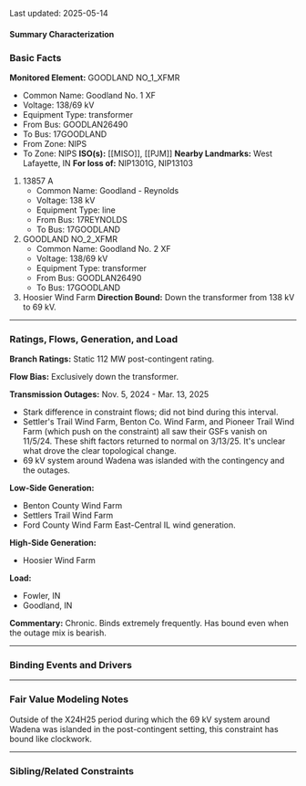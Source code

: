 Last updated: 2025-05-14
#### Summary Characterization
### Basic Facts
**Monitored Element:** GOODLAND NO_1_XFMR
- Common Name: Goodland No. 1 XF
- Voltage: 138/69 kV
- Equipment Type: transformer
- From Bus: GOODLAN26490
- To Bus: 17GOODLAND
- From Zone: NIPS
- To Zone: NIPS
**ISO(s):** [[MISO]], [[PJM]]
**Nearby Landmarks:** West Lafayette, IN
**For loss of:** NIP1301G, NIP13103
1. 13857 A
    - Common Name: Goodland - Reynolds
    - Voltage: 138 kV
	- Equipment Type: line
    - From Bus: 17REYNOLDS
    - To Bus: 17GOODLAND
2. GOODLAND NO_2_XFMR
    - Common Name: Goodland No. 2 XF
    - Voltage: 138/69 kV
	- Equipment Type: transformer
    - From Bus: GOODLAN26490
    - To Bus: 17GOODLAND
3. Hoosier Wind Farm
**Direction Bound:** Down the transformer from 138 kV to 69 kV.

---
### Ratings, Flows, Generation, and Load
**Branch Ratings:**
Static 112 MW post-contingent rating.

**Flow Bias:**
Exclusively down the transformer.

**Transmission Outages:**
Nov. 5, 2024 - Mar. 13, 2025
- Stark difference in constraint flows; did not bind during this interval.
- Settler's Trail Wind Farm, Benton Co. Wind Farm, and Pioneer Trail Wind Farm (which push on the constraint) all saw their GSFs vanish on 11/5/24. These shift factors returned to normal on 3/13/25. It's unclear what drove the clear topological change.
- 69 kV system around Wadena was islanded with the contingency and the outages.

**Low-Side Generation:**
- Benton County Wind Farm
- Settlers Trail Wind Farm
- Ford County Wind Farm
East-Central IL wind generation.

**High-Side Generation:**
- Hoosier Wind Farm

**Load:**
- Fowler, IN
- Goodland, IN

**Commentary:**
Chronic. Binds extremely frequently. Has bound even when the outage mix is bearish.

---
### Binding Events and Drivers

---
### Fair Value Modeling Notes
Outside of the X24H25 period during which the 69 kV system around Wadena was islanded in the post-contingent setting, this constraint has bound like clockwork.

---
### Sibling/Related Constraints
